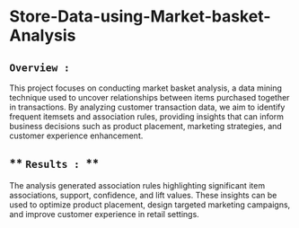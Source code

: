 # Store-Data-using-Market-basket-Analysis

## **`Overview : `**
This project focuses on conducting market basket analysis, a data mining technique used to uncover relationships between items purchased together in transactions. By analyzing customer transaction data, we aim to identify frequent itemsets and association rules, providing insights that can inform business decisions such as product placement, marketing strategies, and customer experience enhancement.

## ** `Results : `**
The analysis generated association rules highlighting significant item associations, support, confidence, and lift values. These insights can be used to optimize product placement, design targeted marketing campaigns, and improve customer experience in retail settings.
